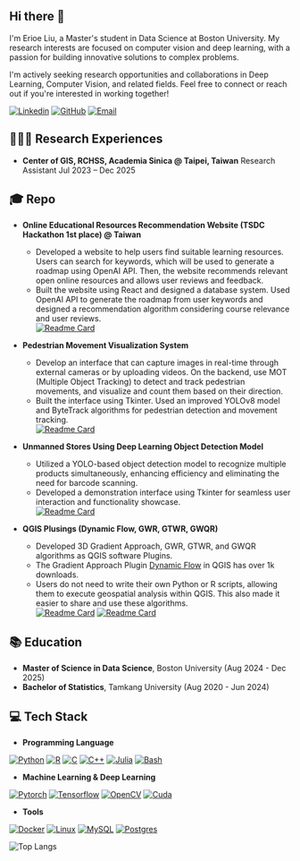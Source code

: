 ## Hi there 👋
I'm Erioe Liu, a Master's student in Data Science at Boston University. My research interests are focused on computer vision and deep learning, with a passion for building innovative solutions to complex problems.

I'm actively seeking research opportunities and collaborations in Deep Learning, Computer Vision, and related fields. Feel free to connect or reach out if you're interested in working together!

[![Linkedin](https://img.shields.io/badge/-LinkedIn-blue?style=flat-square&logo=linkedin&logoColor=white&link=https:/www.linkedin.com/in/chen-yu-liu-74b879245/)](https://www.linkedin.com/in/chen-yu-liu-74b879245/) [![GitHub](https://img.shields.io/badge/-GitHub-333333?style=flat-square&logo=github&logoColor=white&link=https://github.com/chenyu020816)](https://github.com/chenyu020816) [![Email](https://img.shields.io/badge/Gmail-D14836?style=flat-square&logo=gmail&logoColor=white&link=mailto:chenyu20020816@gmail.com)](mailto:chenyu20020816@gmail.com)

## 👨🏻‍🔬 Research Experiences
- **Center of GIS, RCHSS, Academia Sinica @ Taipei, Taiwan**
    Research Assistant Jul 2023 – Dec 2025

## 🎓 Repo

- **Online Educational Resources Recommendation Website (TSDC Hackathon 1st place) @ Taiwan**
  - Developed a website to help users find suitable learning resources. Users can search for keywords, which will be used to generate a roadmap using OpenAI API. Then, the website recommends relevant open online resources and allows user reviews and feedback.
  - Built the website using React and designed a database system. Used OpenAI API to generate the roadmap from user
  keywords and designed a recommendation algorithm considering course relevance and user reviews. <br>
  [![Readme Card](https://github-readme-stats.vercel.app/api/pin/?username=chenyu020816&repo=Edu-Resources-Recommend-Website)](https://github.com/chenyu020816/Edu-Resources-Recommend-Website.git)

- **Pedestrian Movement Visualization System**
    - Develop an interface that can capture images in real-time through external cameras or by uploading videos. On the backend, use MOT (Multiple Object Tracking) to detect and track pedestrian movements, and visualize and count them based on their direction.
    - Built the interface using Tkinter. Used an improved YOLOv8 model and ByteTrack algorithms for pedestrian detection and movement tracking.  <br>
    [![Readme Card](https://github-readme-stats.vercel.app/api/pin/?username=chenyu020816&repo=Pedestrian_Tracking_Visualization)](https://github.com/chenyu020816/Pedestrian_Tracking_Visualization.git)

- **Unmanned Stores Using Deep Learning Object Detection Model**
    - Utilized a YOLO-based object detection model to recognize multiple products simultaneously, enhancing efficiency and eliminating the need for barcode scanning.
    - Developed a demonstration interface using Tkinter for seamless user interaction and functionality showcase. <br>
    [![Readme Card](https://github-readme-stats.vercel.app/api/pin/?username=chenyu020816&repo=UnmannedShop-ObjectDetection)](https://github.com/chenyu020816/UnmannedShop-ObjectDetection.git)

- **QGIS Plusings (Dynamic Flow, GWR, GTWR, GWQR)**
    - Developed 3D Gradient Approach, GWR, GTWR, and GWQR algorithms as QGIS software Plugins.
    - The Gradient Approach Plugin [Dynamic Flow](https://plugins.qgis.org/plugins/dynamic_flow/) in QGIS has over 1k downloads.
    - Users do not need to write their own Python or R scripts, allowing them to execute geospatial analysis within QGIS. This also made it easier to share and use these algorithms. <br>
    [![Readme Card](https://github-readme-stats.vercel.app/api/pin/?username=chenyu020816&repo=QGIS-Plugin-DynamicFlow)](https://github.com/chenyu020816/QGIS-Plugin-DynamicFlow.git) 
    [![Readme Card](https://github-readme-stats.vercel.app/api/pin/?username=chenyu020816&repo=QGIS-Plugins)](https://github.com/chenyu020816/QGIS-Plugins.git)

## 📚 Education
- **Master of Science in Data Science**, Boston University (Aug 2024 - Dec 2025)<br>
- **Bachelor of Statistics**, Tamkang University (Aug 2020 - Jun 2024)

<!---
## 📝 Publications
--->
 
## 💻 Tech Stack

- **Programming Language**

[![Python](https://img.shields.io/badge/Python-3776AB?style=for-the-badge&logo=python&logoColor=fff)](#) [![R](https://img.shields.io/badge/R-%23276DC3.svg?style=for-the-badge&logo=r&logoColor=white)](#) [![C](https://img.shields.io/badge/C-00599C?style=for-the-badge&logo=c&logoColor=white)](#) [![C++](https://img.shields.io/badge/C++-%2300599C.svg?style=for-the-badge&logo=c%2B%2B&logoColor=white)](#) [![Julia](https://img.shields.io/badge/-Julia-9558b2?style=for-the-badge&logo=julia&logoColor=fff)](#) [![Bash](https://img.shields.io/badge/Bash-4EAA25?style=for-the-badge&logo=gnubash&logoColor=fff)](#)
- **Machine Learning & Deep Learning** 

[![Pytorch](https://img.shields.io/badge/PyTorch-EE4C2C?style=for-the-badge&logo=pytorch&logoColor=white)](#) [![Tensorflow](https://img.shields.io/badge/TensorFlow-FF3F06?style=for-the-badge&logo=tensorflow&logoColor=white)](#) [![OpenCV](https://img.shields.io/badge/OpenCV-27338e?style=for-the-badge&logo=OpenCV&logoColor=fff)](#) [![Cuda](https://img.shields.io/badge/CUDA-76B900?style=for-the-badge&logo=nvidia&logoColor=white)](#)
- **Tools** 

[![Docker](https://img.shields.io/badge/Docker-2496ED?style=for-the-badge&logo=docker&logoColor=fff)](#) [![Linux](https://img.shields.io/badge/Linux-FCC624?style=for-the-badge&logo=linux&logoColor=black)](#) [![MySQL](https://img.shields.io/badge/MySQL-4479A1?style=for-the-badge&logo=mysql&logoColor=fff)](#) [![Postgres](https://img.shields.io/badge/postgres-%23316192.svg?style=for-the-badge&logo=postgresql&logoColor=white) ](#)


![Top Langs](https://github-readme-stats.vercel.app/api/top-langs/?username=chenyu020816&layout=compact&langs_count=8)

